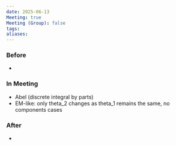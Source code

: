 ```yaml
---
date: 2025-06-13
Meeting: true
Meeting (Group): false
tags: 
aliases:
---
```


### Before
- 

### In Meeting
- Abel (discrete integral by parts)
- EM-like: only theta_2 changes as theta_1 remains the same, no components cases

### After
- 